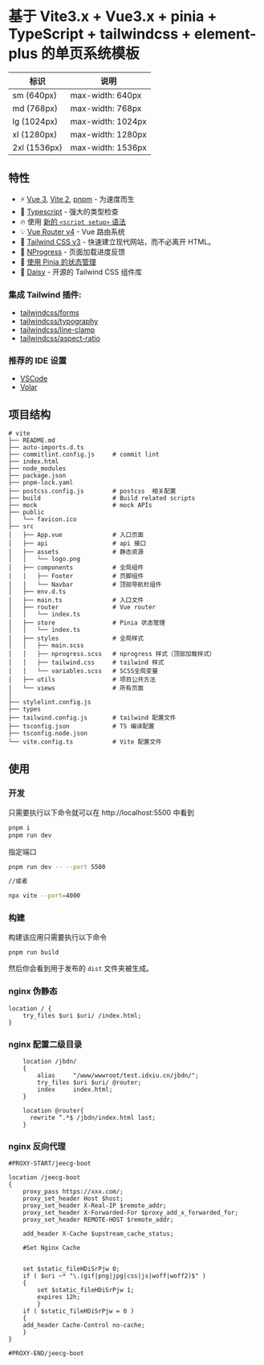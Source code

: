 # 基于 Vite3.x + Vue3.x + pinia + TypeScript + tailwindcss + element-plus 的单页系统模板

| 标识         | 说明              |
| ------------ | ----------------- |
| sm (640px)   | max-width: 640px  |
| md (768px)   | max-width: 768px  |
| lg (1024px)  | max-width: 1024px |
| xl (1280px)  | max-width: 1280px |
| 2xl (1536px) | max-width: 1536px |

## 特性

- ⚡ [Vue 3](https://github.com/vuejs/core), [Vite 2](https://github.com/vitejs/vite), [pnpm](https://pnpm.js.org/) - 为速度而生
- 💪 [Typescript](https://www.typescriptlang.org/) - 强大的类型检查
- 🔥 使用 [新的 `<script setup>` 语法](https://github.com/vuejs/rfcs/pull/227)
- 💡 [Vue Router v4](https://router.vuejs.org/zh/) - Vue 路由系统
- 🎨 [Tailwind CSS v3](https://tailwindcss.com/docs/configuration) - 快速建立现代网站，而不必离开 HTML。
- 🎉 [NProgress](https://github.com/rstacruz/nprogress) - 页面加载进度反馈
- 🍍 [使用 Pinia 的状态管理](https://pinia.esm.dev/)
- 🌼 [Daisy](https://daisyui.com/) - 开源的 Tailwind CSS 组件库

### 集成 Tailwind 插件:

- [tailwindcss/forms](https://github.com/tailwindlabs/tailwindcss-forms)
- [tailwindcss/typography](https://tailwindcss.com/docs/typography-plugin)
- [tailwindcss/line-clamp](https://github.com/tailwindlabs/tailwindcss-line-clamp)
- [tailwindcss/aspect-ratio](https://github.com/tailwindlabs/tailwindcss-aspect-ratio)

### 推荐的 IDE 设置

- [VSCode](https://code.visualstudio.com/)
- [Volar](https://marketplace.visualstudio.com/items?itemName=johnsoncodehk.volar)

## 项目结构

```
# vite
├── README.md
├── auto-imports.d.ts
├── commitlint.config.js     # commit lint
├── index.html
├── node_modules
├── package.json
├── pnpm-lock.yaml
├── postcss.config.js        # postcss  相关配置
├── build                    # Build related scripts
├── mock                     # mock APIs
├── public
│   └── favicon.ico
├── src
│   ├── App.vue              # 入口页面
│   ├── api                  # api 接口
│   ├── assets               # 静态资源
│   │   └── logo.png
│   ├── components           # 全局组件
│   │   ├── Footer           # 页脚组件
│   │   └── Navbar           # 顶部导航栏组件
│   ├── env.d.ts
│   ├── main.ts              # 入口文件
│   ├── router               # Vue router
│   │   └── index.ts
│   ├── store                # Pinia 状态管理
│   │   └── index.ts
│   ├── styles               # 全局样式
│   │   ├── main.scss
│   │   ├── nprogress.scss   # nprogress 样式（顶部加载样式）
│   │   ├── tailwind.css     # tailwind 样式
│   │   └── variables.scss   # SCSS全局变量
│   ├── utils                # 项目公共方法
│   └── views                # 所有页面
│
├── stylelint.config.js
├── types
├── tailwind.config.js       # tailwind 配置文件
├── tsconfig.json            # TS 编译配置
├── tsconfig.node.json
└── vite.config.ts           # Vite 配置文件

```

## 使用

### 开发

只需要执行以下命令就可以在 http://localhost:5500 中看到

```bash
pnpm i
pnpm run dev
```

指定端口

```bash
pnpm run dev -- --port 5500

//或者

npx vite --port=4000
```

### 构建

构建该应用只需要执行以下命令

```bash
pnpm run build
```

然后你会看到用于发布的 `dist` 文件夹被生成。

### nginx 伪静态

```nginx
location / {
    try_files $uri $uri/ /index.html;
}
```

### nginx 配置二级目录

```nginx
    location /jbdn/
    {
        alias     "/www/wwwroot/test.idxiu.cn/jbdn/";
        try_files $uri $uri/ @router;
        index     index.html;
    }

    location @router{
      rewrite ^.*$ /jbdn/index.html last;
    }
```

### nginx 反向代理

```nginx
#PROXY-START/jeecg-boot

location /jeecg-boot
{
    proxy_pass https://xxx.com/;
    proxy_set_header Host $host;
    proxy_set_header X-Real-IP $remote_addr;
    proxy_set_header X-Forwarded-For $proxy_add_x_forwarded_for;
    proxy_set_header REMOTE-HOST $remote_addr;

    add_header X-Cache $upstream_cache_status;

    #Set Nginx Cache


    set $static_fileHDiSrPjw 0;
    if ( $uri ~* "\.(gif|png|jpg|css|js|woff|woff2)$" )
    {
    	set $static_fileHDiSrPjw 1;
    	expires 12h;
        }
    if ( $static_fileHDiSrPjw = 0 )
    {
    add_header Cache-Control no-cache;
    }
}

#PROXY-END/jeecg-boot
```
